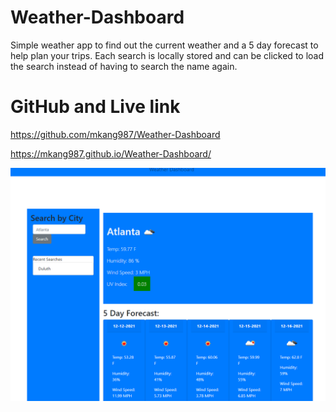 # Weather-Dashboard
Simple weather app to find out the current weather and a 5 day forecast to help plan your trips. Each search is locally stored and can be clicked to load the search instead of having to search the name again.
# GitHub and Live link
https://github.com/mkang987/Weather-Dashboard

https://mkang987.github.io/Weather-Dashboard/

![Sample Picture](assets/Images/img1.png)